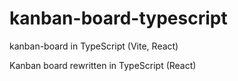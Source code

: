 # kanban-board-typescript
kanban-board in TypeScript (Vite, React)

Kanban board rewritten in TypeScript (React)
